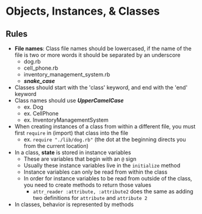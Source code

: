 # Objects, Instances, & Classes

## Rules
 - **File names**: Class file names should be lowercased, if the name of the file is two or more words it should be separated by an underscore
    - dog.rb   
    - cell_phone.rb
    - inventory_management_system.rb
    - ***snake_case***
- Classes should start with the 'class' keyword, and end with the 'end' keyword
- Class names should use ***UpperCamelCase***
    - ex. Dog
    - ex. CellPhone
    - ex. InventoryManagementSystem
- When creating instances of a class from within a different file, you must first `require` in (import) that class into the file
    - ex. `require "./lib/dog.rb"` (the dot at the beginning directs you from the current location)
- In a class, **state** is stored in instance variables
    - These are variables that begin with an `@` sign
    - Usually these instance variables live in the `initialize` method
    - Instance variables can only be read from within the class
    - In order for instance variables to be read from outside of the class, you need to create methods to return those values
        - `attr_reader :attribute, :attribute2` does the same as adding two definitions for `attribute` and `attribute 2` 
- In classes, behavior is represented by methods

